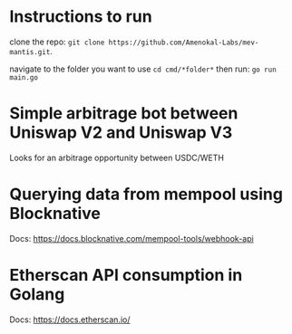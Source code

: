 # Instructions to run

clone the repo: `git clone https://github.com/Amenokal-Labs/mev-mantis.git`.

navigate to the folder you want to use `cd cmd/*folder*`
then run: `go run main.go`

# Simple arbitrage bot between Uniswap V2 and Uniswap V3

Looks for an arbitrage opportunity between USDC/WETH

# Querying data from mempool using Blocknative

Docs: https://docs.blocknative.com/mempool-tools/webhook-api


# Etherscan API consumption in Golang

Docs: https://docs.etherscan.io/